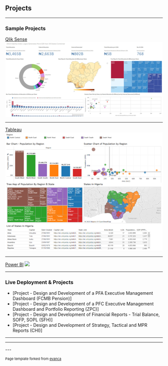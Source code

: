 ## Projects

---

### Sample Projects 

[Qlik Sense](/sample_page)
<img src="images/QlikSense_Sample_Dashboard.jpg?raw=true"/>

---
[Tableau](/pdf/sample_presentation.pdf)
<img src="images/Tableau Sample Dashboard.png?raw=true"/>

---
[Power BI](http://example.com/)
<img src="images/Power BI_Sample Dashboard.gif?raw=true"/>

---

### Live Deployment & Projects

- [Project - Design and Development of a PFA Executive Management Dashboard (FCMB Pension)]
- [Project - Design and Development of a PFC Executive Management Dashboard and Portfolio Reporting (ZPC)]
- [Project - Design and Development of Financial Reports - Trial Balance, SOFP, SOPL (SFH)]
- [Project - Design and Development of Strategy, Tactical and MPR Reports (CHI)]

---


---
--- <p style="font-size:11px">Page template forked from <a href="https://github.com/evanca/quick-portfolio">evanca</a></p>
<!-- Remove above link if you don't want to attibute -->
